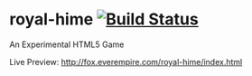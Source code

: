 royal-hime [![Build Status](https://travis-ci.org/Prince86EKNJ/royal-hime.svg?branch=master)](https://travis-ci.org/Prince86EKNJ/royal-hime)
==========

An Experimental HTML5 Game

Live Preview: http://fox.everempire.com/royal-hime/index.html
